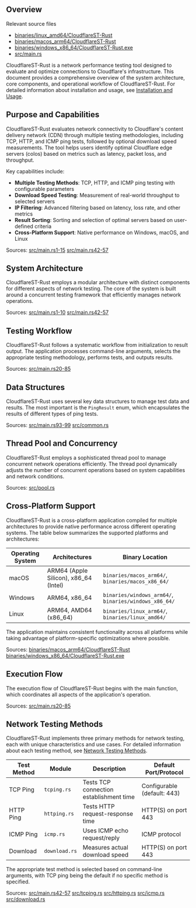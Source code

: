 ## Overview

Relevant source files

+   [binaries/linux\_amd64/CloudflareST-Rust](https://github.com/GuangYu-yu/CloudflareST-Rust/blob/57de4236/binaries/linux_amd64/CloudflareST-Rust)
+   [binaries/macos\_arm64/CloudflareST-Rust](https://github.com/GuangYu-yu/CloudflareST-Rust/blob/57de4236/binaries/macos_arm64/CloudflareST-Rust)
+   [binaries/windows\_x86\_64/CloudflareST-Rust.exe](https://github.com/GuangYu-yu/CloudflareST-Rust/blob/57de4236/binaries/windows_x86_64/CloudflareST-Rust.exe)
+   [src/main.rs](https://github.com/GuangYu-yu/CloudflareST-Rust/blob/57de4236/src/main.rs)

CloudflareST-Rust is a network performance testing tool designed to evaluate and optimize connections to Cloudflare's infrastructure. This document provides a comprehensive overview of the system architecture, core components, and operational workflow of CloudflareST-Rust. For detailed information about installation and usage, see [Installation and Usage](https://deepwiki.com/GuangYu-yu/CloudflareST-Rust/2-installation-and-usage).

## Purpose and Capabilities

CloudflareST-Rust evaluates network connectivity to Cloudflare's content delivery network (CDN) through multiple testing methodologies, including TCP, HTTP, and ICMP ping tests, followed by optional download speed measurements. The tool helps users identify optimal Cloudflare edge servers (colos) based on metrics such as latency, packet loss, and throughput.

Key capabilities include:

+   **Multiple Testing Methods**: TCP, HTTP, and ICMP ping testing with configurable parameters
+   **Download Speed Testing**: Measurement of real-world throughput to selected servers
+   **IP Filtering**: Advanced filtering based on latency, loss rate, and other metrics
+   **Result Sorting**: Sorting and selection of optimal servers based on user-defined criteria
+   **Cross-Platform Support**: Native performance on Windows, macOS, and Linux

Sources: [src/main.rs1-15](https://github.com/GuangYu-yu/CloudflareST-Rust/blob/57de4236/src/main.rs#L1-L15) [src/main.rs42-57](https://github.com/GuangYu-yu/CloudflareST-Rust/blob/57de4236/src/main.rs#L42-L57)

## System Architecture

CloudflareST-Rust employs a modular architecture with distinct components for different aspects of network testing. The core of the system is built around a concurrent testing framework that efficiently manages network operations.

Sources: [src/main.rs1-10](https://github.com/GuangYu-yu/CloudflareST-Rust/blob/57de4236/src/main.rs#L1-L10) [src/main.rs42-57](https://github.com/GuangYu-yu/CloudflareST-Rust/blob/57de4236/src/main.rs#L42-L57)

## Testing Workflow

CloudflareST-Rust follows a systematic workflow from initialization to result output. The application processes command-line arguments, selects the appropriate testing methodology, performs tests, and outputs results.

Sources: [src/main.rs20-85](https://github.com/GuangYu-yu/CloudflareST-Rust/blob/57de4236/src/main.rs#L20-L85)

## Data Structures

CloudflareST-Rust uses several key data structures to manage test data and results. The most important is the `PingResult` enum, which encapsulates the results of different types of ping tests.

Sources: [src/main.rs93-99](https://github.com/GuangYu-yu/CloudflareST-Rust/blob/57de4236/src/main.rs#L93-L99) [src/common.rs](https://github.com/GuangYu-yu/CloudflareST-Rust/blob/57de4236/src/common.rs)

## Thread Pool and Concurrency

CloudflareST-Rust employs a sophisticated thread pool to manage concurrent network operations efficiently. The thread pool dynamically adjusts the number of concurrent operations based on system capabilities and network conditions.

Sources: [src/pool.rs](https://github.com/GuangYu-yu/CloudflareST-Rust/blob/57de4236/src/pool.rs)

## Cross-Platform Support

CloudflareST-Rust is a cross-platform application compiled for multiple architectures to provide native performance across different operating systems. The table below summarizes the supported platforms and architectures:

| Operating System | Architectures | Binary Location |
| --- | --- | --- |
| macOS | ARM64 (Apple Silicon), x86\_64 (Intel) | `binaries/macos_arm64/`, `binaries/macos_x86_64/` |
| Windows | ARM64, x86\_64 | `binaries/windows_arm64/`, `binaries/windows_x86_64/` |
| Linux | ARM64, AMD64 (x86\_64) | `binaries/linux_arm64/`, `binaries/linux_amd64/` |

The application maintains consistent functionality across all platforms while taking advantage of platform-specific optimizations where possible.

Sources: [binaries/macos\_arm64/CloudflareST-Rust](https://github.com/GuangYu-yu/CloudflareST-Rust/blob/57de4236/binaries/macos_arm64/CloudflareST-Rust) [binaries/windows\_x86\_64/CloudflareST-Rust.exe](https://github.com/GuangYu-yu/CloudflareST-Rust/blob/57de4236/binaries/windows_x86_64/CloudflareST-Rust.exe)

## Execution Flow

The execution flow of CloudflareST-Rust begins with the main function, which coordinates all aspects of the application's operation.

Sources: [src/main.rs20-85](https://github.com/GuangYu-yu/CloudflareST-Rust/blob/57de4236/src/main.rs#L20-L85)

## Network Testing Methods

CloudflareST-Rust implements three primary methods for network testing, each with unique characteristics and use cases. For detailed information about each testing method, see [Network Testing Methods](https://deepwiki.com/GuangYu-yu/CloudflareST-Rust/4-network-testing-methods).

| Test Method | Module | Description | Default Port/Protocol |
| --- | --- | --- | --- |
| TCP Ping | `tcping.rs` | Tests TCP connection establishment time | Configurable (default: 443) |
| HTTP Ping | `httping.rs` | Tests HTTP request-response time | HTTP(S) on port 443 |
| ICMP Ping | `icmp.rs` | Uses ICMP echo request/reply | ICMP protocol |
| Download | `download.rs` | Measures actual download speed | HTTP(S) on port 443 |

The appropriate test method is selected based on command-line arguments, with TCP ping being the default if no specific method is specified.

Sources: [src/main.rs42-57](https://github.com/GuangYu-yu/CloudflareST-Rust/blob/57de4236/src/main.rs#L42-L57) [src/tcping.rs](https://github.com/GuangYu-yu/CloudflareST-Rust/blob/57de4236/src/tcping.rs) [src/httping.rs](https://github.com/GuangYu-yu/CloudflareST-Rust/blob/57de4236/src/httping.rs) [src/icmp.rs](https://github.com/GuangYu-yu/CloudflareST-Rust/blob/57de4236/src/icmp.rs) [src/download.rs](https://github.com/GuangYu-yu/CloudflareST-Rust/blob/57de4236/src/download.rs)